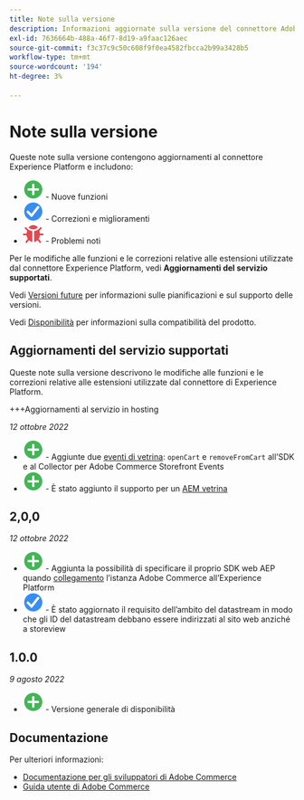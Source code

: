 ```yaml
---
title: Note sulla versione
description: Informazioni aggiornate sulla versione del connettore Adobe Experience Platform di Adobe Commerce.
exl-id: 7636664b-488a-46f7-8d19-a9faac126aec
source-git-commit: f3c37c9c50c608f9f0ea4582fbcca2b99a3428b5
workflow-type: tm+mt
source-wordcount: '194'
ht-degree: 3%

---
```


# Note sulla versione

Queste note sulla versione contengono aggiornamenti al connettore Experience Platform e includono:

* ![Nuovo](../assets/new.svg) - Nuove funzioni
* ![Correzione](../assets/fix.svg) - Correzioni e miglioramenti
* ![Bug](../assets/bug.svg) - Problemi noti

Per le modifiche alle funzioni e le correzioni relative alle estensioni utilizzate dal connettore Experience Platform, vedi **Aggiornamenti del servizio supportati**.

Vedi [Versioni future](https://experienceleague.adobe.com/docs/commerce-operations/release/schedule.html) per informazioni sulle pianificazioni e sul supporto delle versioni.

Vedi [Disponibilità](https://experienceleague.adobe.com/docs/commerce-operations/release/availability.html) per informazioni sulla compatibilità del prodotto.

## Aggiornamenti del servizio supportati

Queste note sulla versione descrivono le modifiche alle funzioni e le correzioni relative alle estensioni utilizzate dal connettore di Experience Platform.

+++Aggiornamenti al servizio in hosting

_12 ottobre 2022_

* ![Nuovo](../assets/new.svg) - Aggiunte due [eventi di vetrina](events.md): `openCart` e `removeFromCart` all’SDK e al Collector per Adobe Commerce Storefront Events
* ![Nuovo](../assets/new.svg) - È stato aggiunto il supporto per un [AEM vetrina](overview.md#aem-support)

## 2,0,0

_12 ottobre 2022_

* ![Nuovo](../assets/new.svg) - Aggiunta la possibilità di specificare il proprio SDK web AEP quando [collegamento](connect-data.md) l’istanza Adobe Commerce all’Experience Platform
* ![Correzione](../assets/fix.svg) - È stato aggiornato il requisito dell’ambito del datastream in modo che gli ID del datastream debbano essere indirizzati al sito web anziché a storeview

## 1.0.0

_9 agosto 2022_

* ![Nuovo](../assets/new.svg) - Versione generale di disponibilità

## Documentazione

Per ulteriori informazioni:

* [Documentazione per gli sviluppatori di Adobe Commerce](https://devdocs.magento.com/)
* [Guida utente di Adobe Commerce](https://docs.magento.com/user-guide/)
